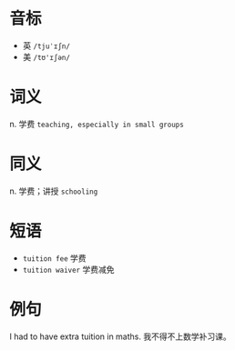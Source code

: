 # 音标

- 英 `/tjuˈɪʃn/`
- 美 `/tʊ'ɪʃən/`

# 词义

n. 学费
`teaching, especially in small groups`

# 同义

n. 学费；讲授
`schooling`

# 短语

- `tuition fee` 学费
- `tuition waiver` 学费减免

# 例句

I had to have extra tuition in maths.
我不得不上数学补习课。


